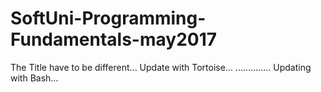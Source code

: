 # SoftUni-Programming-Fundamentals-may2017

The Title have to be different...
Update with Tortoise...
..............
Updating with Bash…

